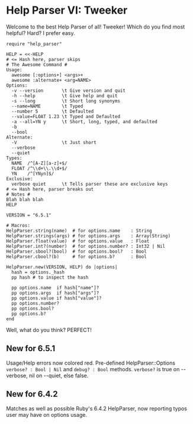 # Help Parser VI: Tweeker

Welcome to the best Help Parser of all!
Tweeker!
Which do you find most helpful?
Hard?
I prefer easy.

    require "help_parser"

    HELP = <<-HELP
    # <= Hash here, parser skips
    # The Awesome Command #
    Usage:
      awesome [:options+] <args>+
      awesome :alternate+ <arg=NAME>
    Options:
      -v --version       \t Give version and quit
      -h --help          \t Give help and quit
      -s --long          \t Short long synonyms
      --name=NAME        \t Typed
      --number 5         \t Defaulted
      --value=FLOAT 1.23 \t Typed and Defaulted
      -a --all=YN y      \t Short, long, typed, and defaulted
      -b
      --bool
    Alternate:
      -V                 \t Just short
      --verbose
      --quiet
    Types:
      NAME  /^[A-Z][a-z]+$/
      FLOAT /^\\d+\\.\\d+$/
      YN    /^[YNyn]$/
    Exclusive:
      verbose quiet      \t Tells parser these are exclusive keys
    # <= Hash here, parser breaks out
    # Notes #
    Blah blah blah
    HELP

    VERSION = "6.5.1"

    # Macros:
    HelpParser.string(name)  # for options.name    : String
    HelpParser.strings(args) # for options.args    : Array(String)
    HelpParser.float(value)  # for options.value   : Float
    HelpParser.int?(number)  # for options.number? : Int32 | Nil
    HelpParser.sbool?(bool)  # for options.bool?   : Bool
    HelpParser.cbool?(b)     # for options.b?      : Bool

    HelpParser.new(VERSION, HELP) do |options|
      hash = options._hash
      pp hash # to inspect the hash

      pp options.name  if hash["name"]?
      pp options.args  if hash["args"]?
      pp options.value if hash["value"]?
      pp options.number?
      pp options.bool?
      pp options.b?
    end

Well, what do you think?
PERFECT!

## New for 6.5.1

Usage/Help errors now colored red.
Pre-defined HelpParser::Options `verbose? : Bool | Nil` and `debug? : Bool` methods.
`verbose?` is true on --verbose, nil on --quiet, else false.

## New for 6.4.2

Matches as well as possible Ruby's 6.4.2 HelpParser,
now reporting typos user may have on options usage.
